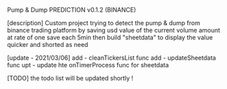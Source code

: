 Pump & Dump PREDICTION v0.1.2 (BINANCE)


[description]
Custom project trying to detect the pump & dump from binance
trading platform by saving usd value of the current volume amount
at rate of one save each 5min then build  "sheetdata" to display
the value quicker and shorted as need

[update - 2021/03/06]
add - cleanTickersList func
add - updateSheetdata func
upt - update hte onTimerProcess func for sheetdata

[TODO]
the todo list will be updated shortly !
